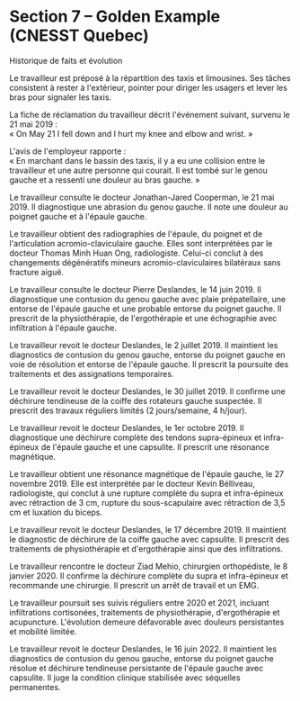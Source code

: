 # Section 7 – Golden Example (CNESST Quebec)

Historique de faits et évolution

Le travailleur est préposé à la répartition des taxis et limousines. Ses tâches consistent à rester à l'extérieur, pointer pour diriger les usagers et lever les bras pour signaler les taxis.

La fiche de réclamation du travailleur décrit l'événement suivant, survenu le 21 mai 2019 :  
« On May 21 I fell down and I hurt my knee and elbow and wrist. »

L'avis de l'employeur rapporte :  
« En marchant dans le bassin des taxis, il y a eu une collision entre le travailleur et une autre personne qui courait. Il est tombé sur le genou gauche et a ressenti une douleur au bras gauche. »

Le travailleur consulte le docteur Jonathan-Jared Cooperman, le 21 mai 2019. Il diagnostique une abrasion du genou gauche. Il note une douleur au poignet gauche et à l'épaule gauche.  

Le travailleur obtient des radiographies de l'épaule, du poignet et de l'articulation acromio-claviculaire gauche. Elles sont interprétées par le docteur Thomas Minh Huan Ong, radiologiste. Celui-ci conclut à des changements dégénératifs mineurs acromio-claviculaires bilatéraux sans fracture aiguë.  

Le travailleur consulte le docteur Pierre Deslandes, le 14 juin 2019. Il diagnostique une contusion du genou gauche avec plaie prépatellaire, une entorse de l'épaule gauche et une probable entorse du poignet gauche. Il prescrit de la physiothérapie, de l'ergothérapie et une échographie avec infiltration à l'épaule gauche.  

Le travailleur revoit le docteur Deslandes, le 2 juillet 2019. Il maintient les diagnostics de contusion du genou gauche, entorse du poignet gauche en voie de résolution et entorse de l'épaule gauche. Il prescrit la poursuite des traitements et des assignations temporaires.  

Le travailleur revoit le docteur Deslandes, le 30 juillet 2019. Il confirme une déchirure tendineuse de la coiffe des rotateurs gauche suspectée. Il prescrit des travaux réguliers limités (2 jours/semaine, 4 h/jour).  

Le travailleur revoit le docteur Deslandes, le 1er octobre 2019. Il diagnostique une déchirure complète des tendons supra-épineux et infra-épineux de l'épaule gauche et une capsulite. Il prescrit une résonance magnétique.  

Le travailleur obtient une résonance magnétique de l'épaule gauche, le 27 novembre 2019. Elle est interprétée par le docteur Kevin Bélliveau, radiologiste, qui conclut à une rupture complète du supra et infra-épineux avec rétraction de 3 cm, rupture du sous-scapulaire avec rétraction de 3,5 cm et luxation du biceps.  

Le travailleur revoit le docteur Deslandes, le 17 décembre 2019. Il maintient le diagnostic de déchirure de la coiffe gauche avec capsulite. Il prescrit des traitements de physiothérapie et d'ergothérapie ainsi que des infiltrations.  

Le travailleur rencontre le docteur Ziad Mehio, chirurgien orthopédiste, le 8 janvier 2020. Il confirme la déchirure complète du supra et infra-épineux et recommande une chirurgie. Il prescrit un arrêt de travail et un EMG.  

Le travailleur poursuit ses suivis réguliers entre 2020 et 2021, incluant infiltrations cortisonées, traitements de physiothérapie, d'ergothérapie et acupuncture. L'évolution demeure défavorable avec douleurs persistantes et mobilité limitée.  

Le travailleur revoit le docteur Deslandes, le 16 juin 2022. Il maintient les diagnostics de contusion du genou gauche, entorse du poignet gauche résolue et déchirure tendineuse persistante de l'épaule gauche avec capsulite. Il juge la condition clinique stabilisée avec séquelles permanentes.  
